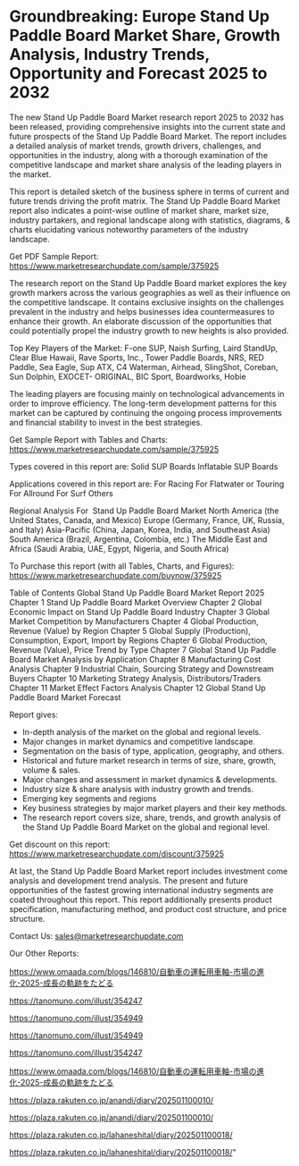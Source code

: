 # Groundbreaking: Europe Stand Up Paddle Board Market Share, Growth Analysis, Industry Trends, Opportunity and Forecast 2025 to 2032

The new Stand Up Paddle Board Market research report 2025 to 2032 has been released, providing comprehensive insights into the current state and future prospects of the Stand Up Paddle Board Market. The report includes a detailed analysis of market trends, growth drivers, challenges, and opportunities in the industry, along with a thorough examination of the competitive landscape and market share analysis of the leading players in the market.

This report is detailed sketch of the business sphere in terms of current and future trends driving the profit matrix. The Stand Up Paddle Board Market report also indicates a point-wise outline of market share, market size, industry partakers, and regional landscape along with statistics, diagrams, & charts elucidating various noteworthy parameters of the industry landscape.

Get PDF Sample Report: https://www.marketresearchupdate.com/sample/375925

The research report on the Stand Up Paddle Board market explores the key growth markers across the various geographies as well as their influence on the competitive landscape. It contains exclusive insights on the challenges prevalent in the industry and helps businesses idea countermeasures to enhance their growth. An elaborate discussion of the opportunities that could potentially propel the industry growth to new heights is also provided.

Top Key Players of the Market:
F-one SUP, Naish Surfing, Laird StandUp, Clear Blue Hawaii, Rave Sports, Inc., Tower Paddle Boards, NRS, RED Paddle, Sea Eagle, Sup ATX, C4 Waterman, Airhead, SlingShot, Coreban, Sun Dolphin, EXOCET- ORIGINAL, BIC Sport, Boardworks, Hobie


The leading players are focusing mainly on technological advancements in order to improve efficiency. The long-term development patterns for this market can be captured by continuing the ongoing process improvements and financial stability to invest in the best strategies.

Get Sample Report with Tables and Charts: https://www.marketresearchupdate.com/sample/375925

Types covered in this report are:
Solid SUP Boards
Inflatable SUP Boards


Applications covered in this report are:
For Racing
For Flatwater or Touring
For Allround
For Surf
Others


Regional Analysis For  Stand Up Paddle Board Market
North America (the United States, Canada, and Mexico)
Europe (Germany, France, UK, Russia, and Italy)
Asia-Pacific (China, Japan, Korea, India, and Southeast Asia)
South America (Brazil, Argentina, Colombia, etc.)
The Middle East and Africa (Saudi Arabia, UAE, Egypt, Nigeria, and South Africa)

To Purchase this report (with all Tables, Charts, and Figures): https://www.marketresearchupdate.com/buynow/375925

Table of Contents
Global Stand Up Paddle Board Market Report 2025
Chapter 1 Stand Up Paddle Board Market Overview
Chapter 2 Global Economic Impact on Stand Up Paddle Board Industry
Chapter 3 Global Market Competition by Manufacturers
Chapter 4 Global Production, Revenue (Value) by Region
Chapter 5 Global Supply (Production), Consumption, Export, Import by Regions
Chapter 6 Global Production, Revenue (Value), Price Trend by Type
Chapter 7 Global Stand Up Paddle Board Market Analysis by Application
Chapter 8 Manufacturing Cost Analysis
Chapter 9 Industrial Chain, Sourcing Strategy and Downstream Buyers
Chapter 10 Marketing Strategy Analysis, Distributors/Traders
Chapter 11 Market Effect Factors Analysis
Chapter 12 Global Stand Up Paddle Board Market Forecast

Report gives:

- In-depth analysis of the market on the global and regional levels.
- Major changes in market dynamics and competitive landscape.
- Segmentation on the basis of type, application, geography, and others.
- Historical and future market research in terms of size, share, growth, volume & sales.
- Major changes and assessment in market dynamics & developments.
- Industry size & share analysis with industry growth and trends.
- Emerging key segments and regions
- Key business strategies by major market players and their key methods.
- The research report covers size, share, trends, and growth analysis of the Stand Up Paddle Board Market on the global and regional level.

Get discount on this report: https://www.marketresearchupdate.com/discount/375925

At last, the Stand Up Paddle Board Market report includes investment come analysis and development trend analysis. The present and future opportunities of the fastest growing international industry segments are coated throughout this report. This report additionally presents product specification, manufacturing method, and product cost structure, and price structure.

Contact Us:
sales@marketresearchupdate.com

Our Other Reports:

https://www.omaada.com/blogs/146810/自動車の運転用車軸-市場の進化-2025-成長の軌跡をたどる

https://tanomuno.com/illust/354247

https://tanomuno.com/illust/354949

https://tanomuno.com/illust/354949

https://tanomuno.com/illust/354247

https://www.omaada.com/blogs/146810/自動車の運転用車軸-市場の進化-2025-成長の軌跡をたどる

https://plaza.rakuten.co.jp/anandi/diary/202501100010/

https://plaza.rakuten.co.jp/anandi/diary/202501100010/

https://plaza.rakuten.co.jp/lahaneshital/diary/202501100018/

https://plaza.rakuten.co.jp/lahaneshital/diary/202501100018/"
